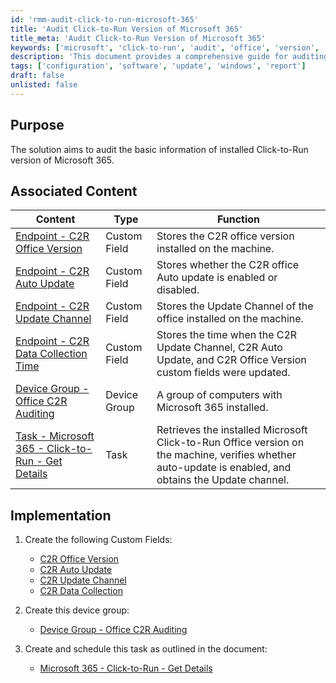 ```yaml
---
id: 'rmm-audit-click-to-run-microsoft-365'
title: 'Audit Click-to-Run Version of Microsoft 365'
title_meta: 'Audit Click-to-Run Version of Microsoft 365'
keywords: ['microsoft', 'click-to-run', 'audit', 'office', 'version', 'update', 'channel', 'auto-update']
description: 'This document provides a comprehensive guide for auditing the Click-to-Run version of Microsoft 365, including the creation of custom fields, device groups, and scheduled tasks to gather essential information about the installed Office version and its update settings.'
tags: ['configuration', 'software', 'update', 'windows', 'report']
draft: false
unlisted: false
---
```

## Purpose

The solution aims to audit the basic information of installed Click-to-Run version of Microsoft 365.

## Associated Content

| Content                                                                                     | Type          | Function                                                                                                      |
|---------------------------------------------------------------------------------------------|---------------|--------------------------------------------------------------------------------------------------------------|
| [Endpoint - C2R Office Version](https://proval.itglue.com/DOC-5078775-17917395)           | Custom Field  | Stores the C2R office version installed on the machine.                                                    |
| [Endpoint - C2R Auto Update](https://proval.itglue.com/DOC-5078775-17917401)             | Custom Field  | Stores whether the C2R office Auto update is enabled or disabled.                                          |
| [Endpoint - C2R Update Channel](https://proval.itglue.com/DOC-5078775-17917393)          | Custom Field  | Stores the Update Channel of the office installed on the machine.                                          |
| [Endpoint - C2R Data Collection Time](https://proval.itglue.com/DOC-5078775-17917394)    | Custom Field  | Stores the time when the C2R Update Channel, C2R Auto Update, and C2R Office Version custom fields were updated. |
| [Device Group - Office C2R Auditing](https://proval.itglue.com/DOC-5078775-17917403)     | Device Group  | A group of computers with Microsoft 365 installed.                                                         |
| [Task - Microsoft 365 - Click-to-Run - Get Details](https://proval.itglue.com/DOC-5078775-17917390) | Task          | Retrieves the installed Microsoft Click-to-Run Office version on the machine, verifies whether auto-update is enabled, and obtains the Update channel. |

## Implementation

1. Create the following Custom Fields:
   - [C2R Office Version](https://proval.itglue.com/DOC-5078775-17917395)
   - [C2R Auto Update](https://proval.itglue.com/DOC-5078775-17917401)
   - [C2R Update Channel](https://proval.itglue.com/DOC-5078775-17917393)
   - [C2R Data Collection](https://proval.itglue.com/DOC-5078775-17917394)

2. Create this device group:
   - [Device Group - Office C2R Auditing](https://proval.itglue.com/DOC-5078775-17917403)

3. Create and schedule this task as outlined in the document:
   - [Microsoft 365 - Click-to-Run - Get Details](https://proval.itglue.com/DOC-5078775-17917390)



